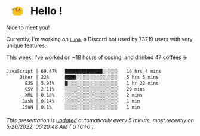 <h1>   <img src="./spoink.gif" style="vertical-align:middle;" width="30px">   Hello ! </h1>

Nice to meet you!

Currently, I'm working on <a href='https://github.com/Asgarrrr/Luna'>`Luna`</a>, a Discord bot used by 73719 users with very unique features.

This week, I've worked on ~18 hours of coding, and drinked 47 coffees ☕

```
JavaScript │ 69.47%   ██████████████░░░░░░   16 hrs 4 mins
     Other │ 22%      ████░░░░░░░░░░░░░░░░   5 hrs 5 mins
       EJS │ 5.93%    █░░░░░░░░░░░░░░░░░░░   1 hr 22 mins
       CSV │ 2.11%    ░░░░░░░░░░░░░░░░░░░░   29 mins
       XML │ 0.18%    ░░░░░░░░░░░░░░░░░░░░   2 mins
      Bash │ 0.14%    ░░░░░░░░░░░░░░░░░░░░   1 min
      JSON │ 0.1%     ░░░░░░░░░░░░░░░░░░░░   1 min
```

###### This presentation is [updated](https://github.com/Asgarrrr) automatically every 5 minute, most recently on 5/20/2022, 05:20:48 AM ( UTC±0 ).